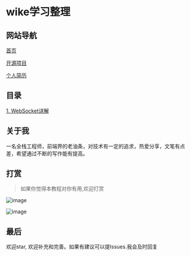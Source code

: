 
# wike学习整理


## 网站导航

[首页](https://wike2019.github.io/wike-blog/)

[开源项目](https://github.com/wike2019/)

[个人简历](http://resume.ng2-oa.com/)



## 目录

[1.  WebSocket详解](https://wike2019.github.io/wike-blog/前端领域/WebSocket详解)


## 关于我

一名全栈工程师，前端界的老油条，对技术有一定的追求，热爱分享，文笔有点差，希望通过不断的写作能有提高。

## 打赏


>  如果你觉得本教程对你有用,欢迎打赏

![image](https://csdn.52wike.com/2020-10-19/248df22e-58a1-4a74-85cb-a9ca696cb7b2.jpg)


![image](https://csdn.52wike.com/2020-10-19/928d2f28-2b83-4aeb-b6db-61e60b349c8d.png)


## 最后

欢迎star, 欢迎补充和完善。如果有建议可以提Issues.我会及时回复
